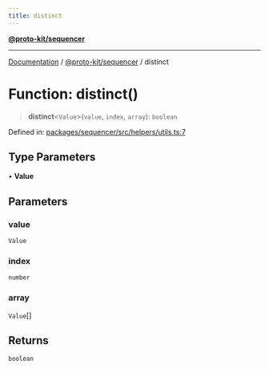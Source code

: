 ```yaml
---
title: distinct
---
```


[**@proto-kit/sequencer**](../README.md)

***

[Documentation](../../../README.md) / [@proto-kit/sequencer](../README.md) / distinct

# Function: distinct()

> **distinct**\<`Value`\>(`value`, `index`, `array`): `boolean`

Defined in: [packages/sequencer/src/helpers/utils.ts:7](https://github.com/proto-kit/framework/blob/4d6b3b6da51b3edee0fbf25ce72c1f59ec61e891/packages/sequencer/src/helpers/utils.ts#L7)

## Type Parameters

• **Value**

## Parameters

### value

`Value`

### index

`number`

### array

`Value`[]

## Returns

`boolean`
